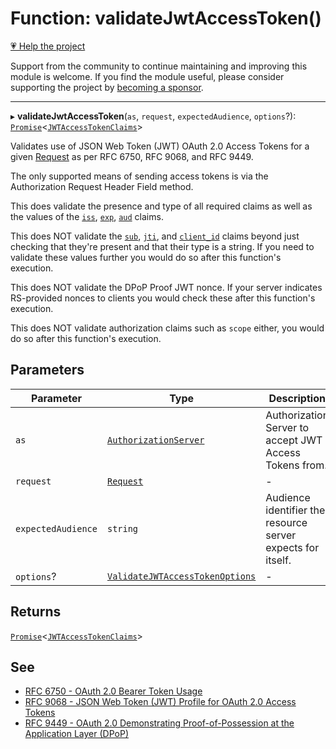 # Function: validateJwtAccessToken()

[💗 Help the project](https://github.com/sponsors/panva)

Support from the community to continue maintaining and improving this module is welcome. If you find the module useful, please consider supporting the project by [becoming a sponsor](https://github.com/sponsors/panva).

***

▸ **validateJwtAccessToken**(`as`, `request`, `expectedAudience`, `options`?): [`Promise`](https://developer.mozilla.org/docs/Web/JavaScript/Reference/Global_Objects/Promise)\<[`JWTAccessTokenClaims`](../interfaces/JWTAccessTokenClaims.md)\>

Validates use of JSON Web Token (JWT) OAuth 2.0 Access Tokens for a given [Request](https://developer.mozilla.org/docs/Web/API/Request) as per
RFC 6750, RFC 9068, and RFC 9449.

The only supported means of sending access tokens is via the Authorization Request Header Field
method.

This does validate the presence and type of all required claims as well as the values of the
[`iss`](../interfaces/JWTAccessTokenClaims.md#iss), [`exp`](../interfaces/JWTAccessTokenClaims.md#exp),
[`aud`](../interfaces/JWTAccessTokenClaims.md#aud) claims.

This does NOT validate the [`sub`](../interfaces/JWTAccessTokenClaims.md#sub),
[`jti`](../interfaces/JWTAccessTokenClaims.md#jti), and [`client_id`](../interfaces/JWTAccessTokenClaims.md#client_id)
claims beyond just checking that they're present and that their type is a string. If you need to
validate these values further you would do so after this function's execution.

This does NOT validate the DPoP Proof JWT nonce. If your server indicates RS-provided nonces to
clients you would check these after this function's execution.

This does NOT validate authorization claims such as `scope` either, you would do so after this
function's execution.

## Parameters

| Parameter | Type | Description |
| ------ | ------ | ------ |
| `as` | [`AuthorizationServer`](../interfaces/AuthorizationServer.md) | Authorization Server to accept JWT Access Tokens from. |
| `request` | [`Request`](https://developer.mozilla.org/docs/Web/API/Request) | - |
| `expectedAudience` | `string` | Audience identifier the resource server expects for itself. |
| `options`? | [`ValidateJWTAccessTokenOptions`](../interfaces/ValidateJWTAccessTokenOptions.md) | - |

## Returns

[`Promise`](https://developer.mozilla.org/docs/Web/JavaScript/Reference/Global_Objects/Promise)\<[`JWTAccessTokenClaims`](../interfaces/JWTAccessTokenClaims.md)\>

## See

 - [RFC 6750 - OAuth 2.0 Bearer Token Usage](https://www.rfc-editor.org/rfc/rfc6750.html)
 - [RFC 9068 - JSON Web Token (JWT) Profile for OAuth 2.0 Access Tokens](https://www.rfc-editor.org/rfc/rfc9068.html)
 - [RFC 9449 - OAuth 2.0 Demonstrating Proof-of-Possession at the Application Layer (DPoP)](https://www.rfc-editor.org/rfc/rfc9449.html)
